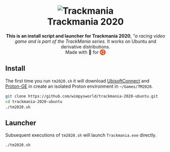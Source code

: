 <h1 align="center">
  <img src="https://upload.wikimedia.org/wikipedia/en/3/37/Logo_of_Trackmania_%282020%29.png" alt="Trackmania">
  <br />
  Trackmania 2020</i>
</h1>

<p align="center"><b>This is an install script and launcher for Trackmania 2020</b>, <i>"a racing video game and is part of the TrackMania series.</i> It works on Ubuntu and derivative distributions.
<br />
Made with 💝 for <img src=".github/ubuntu.png" align="top" width="18" /></p>

## Install

The first time you run `tm2020.sh` it will download [UbisoftConnect](https://ubisoftconnect.com/en-GB/) and [Proton-GE](https://github.com/GloriousEggroll/proton-ge-custom) in create an isolated Proton environment in `~/Games/TM2020`.

```bash
git clone https://github.com/wimpysworld/trackmania-2020-ubuntu.git
cd trackmania-2020-ubuntu
./tm2020.sh
```

## Launcher

Subsequent executions of `tm2020.sh` will launch `Trackmania.exe` directly.

```bash
./tm2020.sh
```
